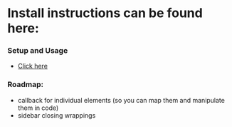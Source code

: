 # Install instructions can be found here:

### Setup and Usage
- [Click here](https://semantic-ui-angular2.herokuapp.com/install)



### Roadmap:
 - callback for individual elements (so you can map them and manipulate them in code)
 - sidebar closing wrappings
